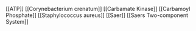 [[ATP]]
[[Corynebacterium crenatum]]
[[Carbamate Kinase]]
[[Carbamoyl Phosphate]]
[[Staphylococcus aureus]]
[[Saer]]
[[Saers Two-component System]]
